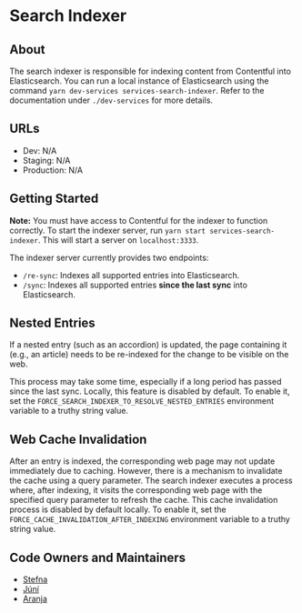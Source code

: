 # Search Indexer

## About

The search indexer is responsible for indexing content from Contentful into Elasticsearch. You can run a local instance of Elasticsearch using the command `yarn dev-services services-search-indexer`. Refer to the documentation under `./dev-services` for more details.

## URLs

- Dev: N/A
- Staging: N/A
- Production: N/A

## Getting Started

**Note:** You must have access to Contentful for the indexer to function correctly. To start the indexer server, run `yarn start services-search-indexer`. This will start a server on `localhost:3333`.

The indexer server currently provides two endpoints:

- `/re-sync`: Indexes all supported entries into Elasticsearch.
- `/sync`: Indexes all supported entries **since the last sync** into Elasticsearch.

## Nested Entries

If a nested entry (such as an accordion) is updated, the page containing it (e.g., an article) needs to be re-indexed for the change to be visible on the web.

This process may take some time, especially if a long period has passed since the last sync. Locally, this feature is disabled by default. To enable it, set the `FORCE_SEARCH_INDEXER_TO_RESOLVE_NESTED_ENTRIES` environment variable to a truthy string value.

## Web Cache Invalidation

After an entry is indexed, the corresponding web page may not update immediately due to caching. However, there is a mechanism to invalidate the cache using a query parameter. The search indexer executes a process where, after indexing, it visits the corresponding web page with the specified query parameter to refresh the cache. This cache invalidation process is disabled by default locally. To enable it, set the `FORCE_CACHE_INVALIDATION_AFTER_INDEXING` environment variable to a truthy string value.

## Code Owners and Maintainers

- [Stefna](https://github.com/orgs/island-is/teams/stefna/members)
- [Júní](https://github.com/orgs/island-is/teams/juni/members)
- [Aranja](https://github.com/orgs/island-is/teams/aranja/members)
